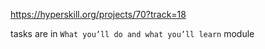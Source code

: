 https://hyperskill.org/projects/70?track=18

tasks are in `What you’ll do and what you’ll learn` module 